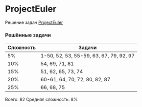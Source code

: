 # ProjectEuler

Решение задач [ProjectEuler](https://projecteuler.net)

### Решённые задачи

| Сложность | Задачи                                  |
|-----------|-----------------------------------------|
| 5%        | 1-50, 52, 53, 55-59, 63, 67, 79, 92, 97 |
| 10%       | 54, 69, 71, 81                          |
| 15%       | 51, 62, 65, 73, 74                      |
| 20%       | 60-61, 64, 70, 72, 80, 82, 87           |
| 25%       | 66, 68, 75                              |

Всего: 82
Средняя сложность: 8%